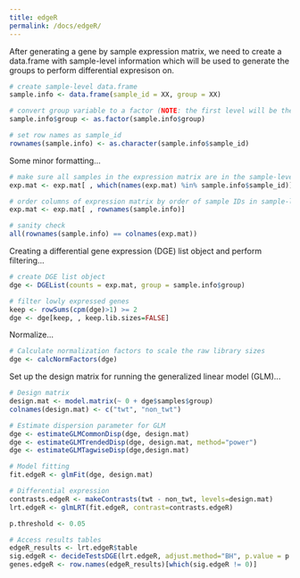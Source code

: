 ```yaml
---
title: edgeR
permalink: /docs/edgeR/
---
```


After generating a gene by sample expression matrix, we need to create a data.frame with sample-level information which will be used to generate the groups to perform differential expresison on.

```R
# create sample-level data.frame
sample.info <- data.frame(sample_id = XX, group = XX)

# convert group variable to a factor (NOTE: the first level will be the reference group)
sample.info$group <- as.factor(sample.info$group)

# set row names as sample_id
rownames(sample.info) <- as.character(sample.info$sample_id)
```

Some minor formatting...
```R
# make sure all samples in the expression matrix are in the sample-level info data.frame
exp.mat <- exp.mat[ , which(names(exp.mat) %in% sample.info$sample_id)]

# order columns of expression matrix by order of sample IDs in sample-level info data.frame
exp.mat <- exp.mat[ , rownames(sample.info)]

# sanity check
all(rownames(sample.info) == colnames(exp.mat))
```

Creating a differential gene expression (DGE) list object and perform filtering...
```R
# create DGE list object
dge <- DGEList(counts = exp.mat, group = sample.info$group)

# filter lowly expressed genes
keep <- rowSums(cpm(dge)>1) >= 2
dge <- dge[keep, , keep.lib.sizes=FALSE]
```

Normalize...
```R
# Calculate normalization factors to scale the raw library sizes
dge <- calcNormFactors(dge)
```

Set up the design matrix for running the generalized linear model (GLM)...
```R
# Design matrix
design.mat <- model.matrix(~ 0 + dge$samples$group)
colnames(design.mat) <- c("twt", "non_twt")
```

```R
# Estimate dispersion parameter for GLM
dge <- estimateGLMCommonDisp(dge, design.mat)
dge <- estimateGLMTrendedDisp(dge, design.mat, method="power")
dge <- estimateGLMTagwiseDisp(dge,design.mat)
```

```R
# Model fitting
fit.edgeR <- glmFit(dge, design.mat)
```

```R
# Differential expression
contrasts.edgeR <- makeContrasts(twt - non_twt, levels=design.mat)
lrt.edgeR <- glmLRT(fit.edgeR, contrast=contrasts.edgeR)
```

```R
p.threshold <- 0.05

# Access results tables
edgeR_results <- lrt.edgeR$table
sig.edgeR <- decideTestsDGE(lrt.edgeR, adjust.method="BH", p.value = p.threshold)
genes.edgeR <- row.names(edgeR_results)[which(sig.edgeR != 0)]
```